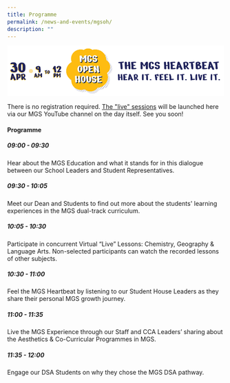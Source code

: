 ```yaml
---
title: Programme
permalink: /news-and-events/mgsoh/
description: ""
---
```

![](/images/Secondary/oh-dtv.png)

There is no registration required. [The "live" sessions](https://www.youtube.com/watch?v=t_FOOJbh-2U) will be launched here via our MGS YouTube channel on the day itself. See you soon!


#### Programme

##### 09:00 - 09:30
Hear about the MGS Education and what it stands for in this dialogue between our School Leaders and Student Representatives.

##### 09:30 - 10:05
Meet our Dean and Students to find out more about the students' learning experiences in the MGS dual-track curriculum.

##### 10:05 - 10:30
Participate in concurrent Virtual “Live” Lessons: Chemistry, Geography & Language Arts. Non-selected participants can watch the recorded lessons of other subjects.

##### 10:30 - 11:00
Feel the MGS Heartbeat by listening to our Student House Leaders as they share their personal MGS growth journey.

##### 11:00 - 11:35
Live the MGS Experience through our Staff and CCA Leaders’ sharing about the Aesthetics & Co-Curricular Programmes in MGS.

##### 11:35 - 12:00
Engage our DSA Students on why they chose the MGS DSA pathway.